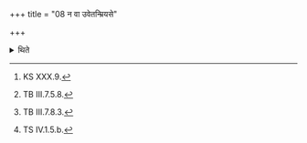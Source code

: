 +++
title = "08 न वा उवेतन्म्रियसे"

+++

<details><summary>थिते</summary>

8. Having thrown (the naturally dead victim) in the water with these four verses viz. na vā u etan mriyase...[^1], āśānām tvā...[^2] viśvā āśāḥ...[^3] āpo hi ṣṭhā mayobhuvaḥ...[^4] another victim of the same form, colour, and age one should perform the sacrifice to the same deity.  


[^1]: KS XXX.9.  

[^2]: TB III.7.5.8.  

[^3]: TB III.7.8.3.  

[^4]: TS IV.1.5.b.
</details>
